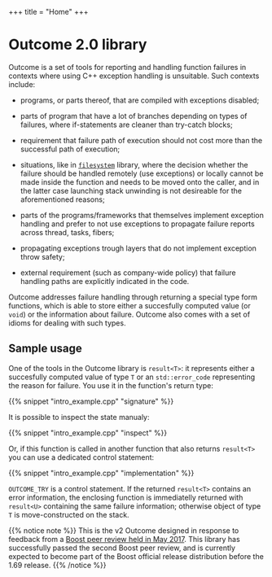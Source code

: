 +++
title = "Home"
+++

# Outcome 2.0 library

Outcome is a set of tools for reporting and handling function failures in contexts where using C++ exception handling is unsuitable. Such contexts include:

  - programs, or parts thereof, that are compiled with exceptions disabled;
  
  - parts of program that have a lot of branches depending on types of failures,
    where if-statements are cleaner than try-catch blocks; 
    
  - requirement that failure path of execution should not cost more than the successful path of execution;
    
  - situations, like in [`filesystem`](http://www.boost.org/doc/libs/1_64_0/libs/filesystem/doc/index.htm) library, where the decision whether the failure should be handled remotely
    (use exceptions) or locally cannot be made inside the function and needs to be moved onto the caller,
    and in the latter case launching stack unwinding is not desireable for the aforementioned reasons;

  - parts of the programs/frameworks that themselves implement exception handling and prefer
    to not use exceptions to propagate failure reports across thread, tasks, fibers;
  
  - propagating exceptions trough layers that do not implement exception throw safety;
  
  - external requirement (such as company-wide policy) that failure handling paths are explicitly indicated in the code.
  
Outcome addresses failure handling through returning a special type form functions, which is able to store either a succesfully computed value (or `void`) or the information about failure. Outcome also comes with a set of idioms for dealing with such types.


## Sample usage

One of the tools in the Outcome library is `result<T>`: it represents either a succesfully computed value of type `T` or an `std::error_code` representing the reason for failure. You use it in the function's return type:

{{% snippet "intro_example.cpp" "signature" %}}

It is possible to inspect the state manualy:

{{% snippet "intro_example.cpp" "inspect" %}}

Or, if this function is called in another function that also returns `result<T>` you can use a dedicated control statement:

{{% snippet "intro_example.cpp" "implementation" %}}

`OUTCOME_TRY` is a control statement. If the returned `result<T>` contains an error information, the enclosing function is immediatelly returned with `result<U>` containing the same failure information; otherwise object of type `T` is move-constructed on the stack.

{{% notice note %}}
This is the v2 Outcome designed in response to feedback from a [Boost peer review held in
May 2017](https://lists.boost.org/boost-announce/2017/06/0510.php). This library has successfully passed the second Boost peer review, and is currently expected to become part of the Boost official release distribution before the 1.69 release.
{{% /notice %}}
